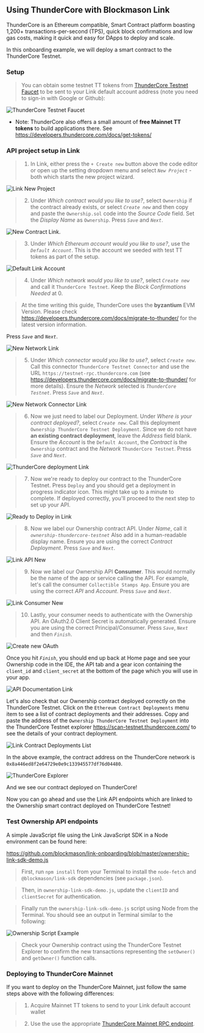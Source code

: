 ## Using ThunderCore with Blockmason Link
ThunderCore is an Ethereum compatible, Smart Contract platform boasting 1,200+ transactions-per-second (TPS), quick block confirmations and low gas costs, making it quick and easy for DApps to deploy and scale.

In this onboarding example, we will deploy a smart contract to the ThunderCore Testnet. 

### Setup
> You can obtain some testnet TT tokens from [ThunderCore Testnet Faucet](https://faucet-testnet.thundercore.com) to be sent to your Link default account address (note you need to sign-in with Google or Github):

![ThunderCore Testnet Faucet](images/thundercore/testnet_faucet.png)

* Note: ThunderCore also offers a small amount of **free Mainnet TT tokens** to build applications there. See https://developers.thundercore.com/docs/get-tokens/

### API project setup in Link
> 1. In Link, either press the `+ Create new` button above the code editor or open up the setting dropdown menu and select *`New Project`* - both which starts the new project wizard.

![Link New Project](images/link_new_project.png)

> 2. Under *Which contract would you like to use?*, select `Ownership` if the contract already exists, or select *`Create new`* and then copy and paste the `Ownership.sol` code into the *Source Code* field. Set the *Display Name* as `Ownership`. Press *`Save`* and *`Next`*.

![New Contract Link](images/new_contract_link.png).

> 3. Under *Which Ethereum account would you like to use?*, use the *`Default Account`*. This is the account we seeded with test TT tokens as part of the setup. 

![Default Link Account](images/default_account_link.png)

> 4. Under *Which network would you like to use?*, select *`Create new`* and call it `ThunderCore Testnet`. Keep the *Block Confirmations Needed* at 0. 

> At the time writing this guide, ThunderCore uses the **byzantium** EVM Version. Please check https://developers.thundercore.com/docs/migrate-to-thunder/ for the latest version information. 

Press *`Save`* and *`Next`*.

![New Network Link](images/thundercore/link_network_setup.png)

> 5. Under *Which connector would you like to use?*, select *`Create new`*. Call this connector `ThunderCore Testnet Connector` and use the URL `https://testnet-rpc.thundercore.com` (see https://developers.thundercore.com/docs/migrate-to-thunder/ for more details). Ensure the *Network* selected is *`ThunderCore Testnet`*. Press *`Save`* and *`Next`*.

![New Network Connector Link](images/thundercore/link_connector_setup.png)

> 6. Now we just need to label our Deployment. Under *Where is your contract deployed?*, select *`Create new`*. Call this deployment `Ownership ThunderCore Testnet Deployment`. Since we do not have **an existing contract deployment**, leave the *Address* field blank. Ensure the *Account* is the `Default Account`, the *Contract* is the `Ownership` contract and the *Network* `ThunderCore Testnet`. Press *`Save`* and *`Next`*.

![ThunderCore deployment Link](images/thundercore/link_contract_deployment.png)

> 7. Now we're ready to deploy our contract to the ThunderCore Testnet. Press `Deploy` and you should get a deployment in progress indicator icon. This might take up to a minute to complete. If deployed correctly, you'll proceed to the next step to set up your API.

![Ready to Deploy in Link](images/thundercore/link_ready_deploy.png)


> 8. Now we label our Ownership contract API. Under *Name*, call it *`ownership-thundercore-testnet`* Also add in a human-readable display name. Ensure you are using the correct *Contract Deployment*. Press *`Save`* and *`Next`*.

![Link API New](images/thundercore/link_api_setup.png)

> 9. Now we label our Ownership API **Consumer**. This would normally be the name of the app or service calling the API. For example, let's call the consumer `Collectible Stamps App`. Ensure you are using the correct *API* and *Account*. Press *`Save`* and *`Next`*.

![Link Consumer New](images/thundercore/link_consumer_setup.png)

> 10. Lastly, your consumer needs to authenticate with the Ownership API. An OAuth2.0 Client Secret is automatically generated. Ensure you are using the correct Principal/Consumer. Press *`Save`*, *`Next`* and then *`Finish`*.

![Create new OAuth](images/oauth_link_new.png)

Once you hit *`Finish`*, you should end up back at Home page and see your Ownership code in the IDE, the API tab and a gear icon containing the `client_id` and `client_secret` at the bottom of the page which you will use in your app. 

![API Documentation Link](images/thundercore/link_home_post_setup.png)

Let's also check that our Ownership contract deployed correctly on the ThunderCore Testnet. Click on the `Ethereum Contract Deployments` menu item to see a list of contract deployments and their addresses. Copy and paste the address of the `Ownership ThunderCore Testnet Deployment` into the ThunderCore Testnet explorer https://scan-testnet.thundercore.com/ to see the details of your contract deployment.

![Link Contract Deployments List](images/thundercore/link_contracts_deployed_list.png)

In the above example, the contract address on the ThunderCore network is `0x8a446ed8f2e64729e0e9c133945577df76d04480`.

![ThunderCore Explorer](images/thundercore/thundercore_explorer_contract.png)

And we see our contract deployed on ThunderCore!

Now you can go ahead and use the Link API endpoints which are linked to the Ownership smart contract deployed on ThunderCore Testnet!

### Test Ownership API endpoints
A simple JavaScript file using the Link JavaScript SDK in a Node environment can be found here:

https://github.com/blockmason/link-onboarding/blob/master/ownership-link-sdk-demo.js

> First, run `npm install` from your Terminal to install the `node-fetch` and `@blockmason/link-sdk` dependencies (see `package.json`).

> Then, in `ownership-link-sdk-demo.js`, update the `clientID` and `clientSecret` for authentication.

 > Finally run the `ownership-link-sdk-demo.js` script using Node from the Terminal. You should see an output in Terminal similar to the following:

 ![Ownership Script Example](images/thundercore/ownership_sdk_example.png)

 > Check your Ownership contract using the ThunderCore Testnet Explorer to confirm the new transactions representing the `setOwner()` and `getOwner()` function calls. 

### Deploying to ThunderCore Mainnet

If you want to deploy on the ThunderCore Mainnet, just follow the same steps above with the following differences:
  > 1. Acquire Mainnet TT tokens to send to your Link default account wallet
  
  > 2. Use the use the appropriate [ThunderCore Mainnet RPC endpoint](https://developers.thundercore.com/docs/migrate-to-thunder/).
